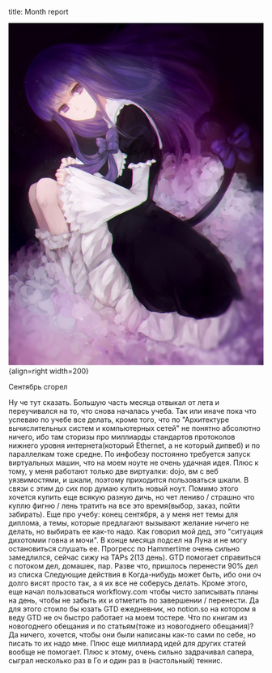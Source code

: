 title: Month report

![](/blog/static/img/pFXzuT8uO1w.jpg){align=right width=200}

Сентябрь сгорел

Ну че тут сказать. Большую часть месяца отвыкал от лета и переучивался на то, что снова началась учеба. Так или иначе пока что успеваю по учебе все делать, кроме того, что по "Архитектуре вычислительных систем и компьютерных сетей" не понятно абсолютно ничего, ибо там сторизы про миллиарды стандартов протоколов нижнего уровня интернета(который Ethernet, а не который дипвеб) и по параллелкам тоже средне. По инфобезу постоянно требуется запуск виртуальных машин, что на моем ноуте не очень удачная идея. Плюс к тому, у меня работают только две виртуалки: dojo, вм с веб уязвимостями, и шкали, поэтому приходится пользоваться шкали. В связи с этим до сих пор думаю купить новый ноут. Помимо этого хочется купить еще всякую разную дичь, но чет лениво / страшно что куплю фигню / лень тратить на все это время(выбор, заказ, пойти забирать).
Еще про учебу: конец сентября, а у меня нет темы для диплома, а темы, которые предлагают вызывают желание ничего не делать, но выбирать ее как-то надо. Как говорил мой дед, это "ситуация дихотомии говна и мочи". В конце месяца подсел на Луна и не могу остановиться слушать ее. Прогресс по Hammertime очень сильно замедлился, сейчас сижу на TAPs 2(13 день).
GTD помогает справиться с потоком дел, домашек, пар. Разве что, пришлось перенести 90% дел из списка Следующие действия в Когда-нибудь может быть, ибо они оч долго висят просто так, а я их все не соберусь делать. Кроме этого, еще начал пользоваться workflowy.com чтобы чисто записывать планы на день, чтобы не забыть их и отметить по завершении / перенести. Да для этого стоило бы юзать GTD ежедневник, но notion.so на котором я веду GTD не оч быстро работает на моем тостере.
Что по книгам из новогоднего обещания и по статьям(тоже из новогоднего обещания)? Да ничего, хочется, чтобы они были написаны как-то сами по себе, но писать то их надо мне. Плюс еще миллиард идей для других статей вообще не помогает.
Плюс к этому, очень сильно задрачивал сапера, сыграл несколько раз в Го и один раз в (настольный) теннис.
